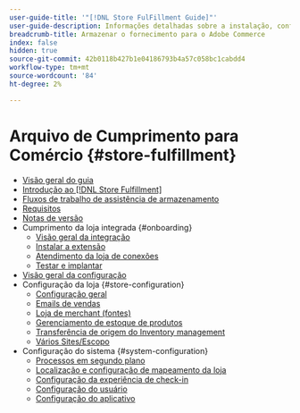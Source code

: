 ```yaml
---
user-guide-title: '"[!DNL Store FulFillment Guide]"'
user-guide-description: Informações detalhadas sobre a instalação, configuração e uso do Cumprimento da loja para Adobe Commerce stores.
breadcrumb-title: Armazenar o fornecimento para o Adobe Commerce
index: false
hidden: true
source-git-commit: 42b0118b427b1e04186793b4a57c058bc1cabdd4
workflow-type: tm+mt
source-wordcount: '84'
ht-degree: 2%

---
```



# Arquivo de Cumprimento para Comércio {#store-fulfillment}

- [Visão geral do guia](guide-overview.md)
- [Introdução ao [!DNL Store Fulfillment]](introduction.md)
- [Fluxos de trabalho de assistência de armazenamento](store-assist-modules.md)
- [Requisitos](solution-requirements.md)
- [Notas de versão](release-notes.md)
- Cumprimento da loja integrada {#onboarding}
   - [Visão geral da integração](onboard.md)
   - [Instalar a extensão](install.md)
   - [Atendimento da loja de conexões](connect-set-up-service.md)
   - [Testar e implantar](test-and-deploy.md)
- [Visão geral da configuração](service-config-settings-overview.md)
- Configuração da loja {#store-configuration}
   - [Configuração geral](enable-general.md)
   - [Emails de vendas](sales-emails.md)
   - [Loja de merchant (fontes)](merchant-store-configuration.md)
   - [Gerenciamento de estoque de produtos](product-stock.md)
   - [Transferência de origem do Inventory management](inventory-stock-transfer.md)
   - [Vários Sites/Escopo](multi-site-and-scope-config.md)
- Configuração do sistema {#system-configuration}
   - [Processos em segundo plano](background-processes.md)
   - [Localização e configuração de mapeamento da loja](store-location-map-provider-setup.md)
   - [Configuração da experiência de check-in](check-in-experience-setup.md)
   - [Configuração do usuário](user-setup.md)
   - [Configuração do aplicativo](app-setup.md)


